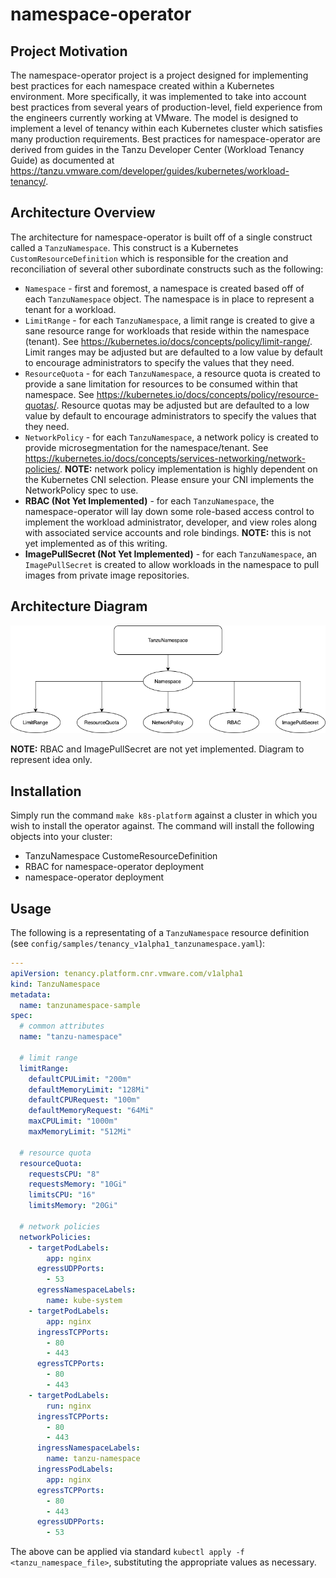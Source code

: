 # namespace-operator

## Project Motivation

The namespace-operator project is a project designed for implementing best practices for each namespace created
within a Kubernetes environment.  More specifically, it was implemented to take into account best practices
from several years of production-level, field experience from the engineers currently working at VMware.  The model
is designed to implement a level of tenancy within each Kubernetes cluster which satisfies many production
requirements.  Best practices for namespace-operator are derived from guides in the Tanzu Developer Center
(Workload Tenancy Guide) as documented at https://tanzu.vmware.com/developer/guides/kubernetes/workload-tenancy/.

## Architecture Overview

The architecture for namespace-operator is built off of a single construct called a `TanzuNamespace`. This construct
is a Kubernetes `CustomResourceDefinition` which is responsible for the creation and reconciliation of several other
subordinate constructs such as the following:

- `Namespace` - first and foremost, a namespace is created based off of each `TanzuNamespace` object.  The namespace
  is in place to represent a tenant for a workload.
- `LimitRange` - for each `TanzuNamespace`, a limit range is created to give a sane resource range for workloads that reside
  within the namespace (tenant).  See https://kubernetes.io/docs/concepts/policy/limit-range/.  Limit ranges may be adjusted
  but are defaulted to a low value by default to encourage administrators to specify the values that
  they need.
- `ResourceQuota` - for each `TanzuNamespace`, a resource quota is created to provide a sane limitation for resources to
  be consumed within that namespace.  See https://kubernetes.io/docs/concepts/policy/resource-quotas/.  Resource
  quotas may be adjusted but are defaulted to a low value by default to encourage administrators to specify the values that
  they need.
- `NetworkPolicy` - for each `TanzuNamespace`, a network policy is created to provide microsegmentation for the namespace/tenant.
  See https://kubernetes.io/docs/concepts/services-networking/network-policies/.  **NOTE:** network policy implementation is
  highly dependent on the Kubernetes CNI selection.  Please ensure your CNI implements the NetworkPolicy spec to use.
- **RBAC (Not Yet Implemented)** - for each `TanzuNamespace`, the namespace-operator will lay down some role-based access
  control to implement the workload administrator, developer, and view roles along with associated service accounts and role bindings.
  **NOTE:** this is not yet implemented as of this writing.
- **ImagePullSecret (Not Yet Implemented)** - for each `TanzuNamespace`, an `ImagePullSecret` is created to allow workloads
  in the namespace to pull images from private image repositories.

## Architecture Diagram

![namespace-operator diagram](img/namespace-operator.png "namespace-operator diagram")

**NOTE:** RBAC and ImagePullSecret are not yet implemented.  Diagram to represent idea only.

## Installation

Simply run the command `make k8s-platform` against a cluster in which you wish to install the operator against.  The command
will install the following objects into your cluster:

- TanzuNamespace CustomeResourceDefinition
- RBAC for namespace-operator deployment
- namespace-operator deployment


## Usage

The following is a representating of a `TanzuNamespace` resource definition (see `config/samples/tenancy_v1alpha1_tanzunamespace.yaml`):

```yaml
---
apiVersion: tenancy.platform.cnr.vmware.com/v1alpha1
kind: TanzuNamespace
metadata:
  name: tanzunamespace-sample
spec:
  # common attributes
  name: "tanzu-namespace"

  # limit range
  limitRange:
    defaultCPULimit: "200m"
    defaultMemoryLimit: "128Mi"
    defaultCPURequest: "100m"
    defaultMemoryRequest: "64Mi"
    maxCPULimit: "1000m"
    maxMemoryLimit: "512Mi"

  # resource quota
  resourceQuota:
    requestsCPU: "8"
    requestsMemory: "10Gi"
    limitsCPU: "16"
    limitsMemory: "20Gi"

  # network policies
  networkPolicies:
    - targetPodLabels:
        app: nginx
      egressUDPPorts:
        - 53
      egressNamespaceLabels:
        name: kube-system
    - targetPodLabels:
        app: nginx
      ingressTCPPorts:
        - 80
        - 443
      egressTCPPorts:
        - 80
        - 443
    - targetPodLabels:
        run: nginx
      ingressTCPPorts:
        - 80
        - 443
      ingressNamespaceLabels:
        name: tanzu-namespace
      ingressPodLabels:
        app: nginx
      egressTCPPorts:
        - 80
        - 443
      egressUDPPorts:
        - 53
```

The above can be applied via standard `kubectl apply -f <tanzu_namespace_file>`, substituting the appropriate values as necessary.
